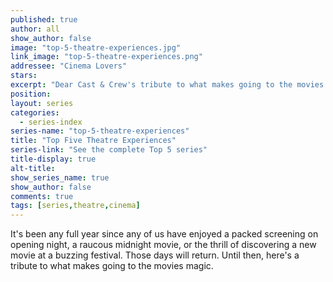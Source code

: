 ```yaml
---
published: true
author: all
show_author: false
image: "top-5-theatre-experiences.jpg"
link_image: "top-5-theatre-experiences.png"
addressee: "Cinema Lovers"
stars: 
excerpt: "Dear Cast & Crew's tribute to what makes going to the movies magic."
position: 
layout: series
categories:
  - series-index
series-name: "top-5-theatre-experiences"
title: "Top Five Theatre Experiences"
series-link: "See the complete Top 5 series"
title-display: true
alt-title: 
show_series_name: true
show_author: false
comments: true
tags: [series,theatre,cinema]
---
```

It's been any full year since any of us have enjoyed a packed screening on opening night, a raucous midnight movie, or the thrill of discovering a new movie at a buzzing festival. Those days will return. Until then, here's a tribute to what makes going to the movies magic.